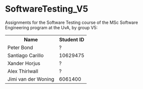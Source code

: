 SoftwareTesting_V5
==================

Assignments for the Software Testing course of the MSc Software Engineering program at the UvA, by group V5:
<table>
  <tr>
    <th>Name</th><th>Student ID</th>
  </tr>
  <tr>
    <td>Peter Bond</td><td>?</td>
  </tr>
  <tr>
    <td>Santiago Carillo</td><td>10629475</td>
  </tr>
  <tr>
    <td>Xander Horjus</td><td>?</td>
  </tr>
  <tr>
    <td>Alex Thirlwall</td><td>?</td>
  </tr>
  <tr>
    <td>Jimi van der Woning</td><td>6061400</td>
  </tr>
</table>
